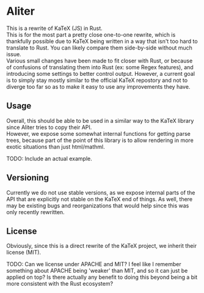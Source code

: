 # Aliter
  
This is a rewrite of KaTeX (JS) in Rust.  
This is for the most part a pretty close one-to-one rewrite, which is thankfully possible due to KaTeX being written in a way that isn't too hard to translate to Rust. You can likely compare them side-by-side without much issue.  
Various small changes have been made to fit closer with Rust, or because of confusions of translating them into Rust (ex: some Regex features), and introducing some settings to better control output. However, a current goal is to simply stay mostly similar to the official KaTeX repostory and not to diverge too far so as to make it easy to use any improvements they have.

## Usage 
Overall, this should be able to be used in a similar way to the KaTeX library since Aliter tries to copy their API.  
However, we expose some somewhat internal functions for getting parse trees, because part of the point of this library is to allow rendering in more exotic situations than just html/mathml.  

TODO: Include an actual example.

## Versioning
Currently we do not use stable versions, as we expose internal parts of the API that are explicitly not stable on the KaTeX end of things. As well, there may be existing bugs and reorganizations that would help since this was only recently rewritten.  

## License
  
Obviously, since this is a direct rewrite of the KaTeX project, we inherit their license (MIT).

TODO: Can we license under APACHE and MIT? I feel like I remember something about APACHE being 'weaker' than MIT, and so it can just be applied on top? Is there actually any benefit to doing this beyond being a bit more consistent with the Rust ecosystem?